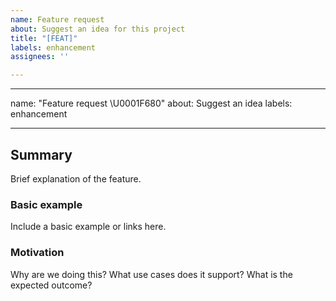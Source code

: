 ```yaml
---
name: Feature request
about: Suggest an idea for this project
title: "[FEAT]"
labels: enhancement
assignees: ''

---
```


---
name: "Feature request \U0001F680"
about: Suggest an idea
labels: enhancement

---

## Summary
Brief explanation of the feature.

### Basic example
Include a basic example or links here.

### Motivation
Why are we doing this? What use cases does it support? What is the expected outcome?
